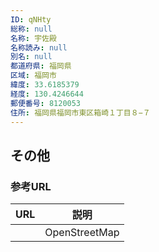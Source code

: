 ```yaml
---
ID: qNHty
総称: null
名称: 宇佐殿
名称読み: null
別名: null
都道府県: 福岡県
区域: 福岡市
緯度: 33.6185379
経度: 130.4246644
郵便番号: 8120053
住所: 福岡県福岡市東区箱崎１丁目８−７
---
```


## その他

### 参考URL

| URL | 説明          |
| --- | ------------- |
|     | OpenStreetMap |
